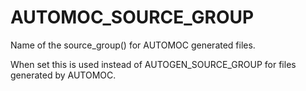   

# AUTOMOC_SOURCE_GROUP  
Name of the  source_group() for AUTOMOC generated files.  

When set this is used instead of AUTOGEN_SOURCE_GROUP for
files generated by AUTOMOC.  

